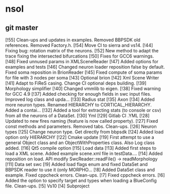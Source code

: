 # nsol

## git master
[!55] Clean-ups and updates in examples. Removed BBPSDK old references. Removed Factory.h.
[!54] Move CI to sierra and vs14.
[!44] Fixing bug: rotation matrix of the neurons.
[!52] New method to adapt the trace fixing the intersected bifurcations
[!50] Fixes for GCC6 warnings.
[!48] Fixed unnused params in XMLSceneReader
[!47] Added options for examples and tests
[!46] Changed neuron loader reposition false by default. Fixed soma reposition in BrionReader
[!45] Fixed compute of soma params for file with 3 nodes per soma
[!43] Optional brion
[!42] Xml Scene Writer
[!41] Adapt to FiReS casing. Change CI optional deps building.
[!39] Morphology simplifier
[!40] Changed vmmlib to eigen.
[!38] Fixed warning for GCC 4.9
[!37] Added checking for enough fields in swc input files. Improved log class and upda…
[!33] Radius stat
[!35] Axon
[!34] Added more neuron types. Renamed HIERARCHY to CORTICAL_HIERARCHY. Added a contai…
[!32] Added a tool for extracting stats (to console or csv) from all the neurons of a DataSet.
[!30] Yml
[!29] Gitlab CI .YML
[!28] Updated to new fires naming (feature is now called property).
[!27] Fixed const methods and parameters. Removed tabs. Clean-ups.
[!26] Neuron types
[!25] Change neuron type. Get directly from bbpsdk
[!24] Added load option only HIERARCHY
[!22] Cmake update
[!19] First attempt to use a general Object class and an ObjectWithProperties class. Also Log class added.
[!16] Qt5 compile option
[!15] Load data
[!13] Added first steps to load a XML scene. Added example scene.xml file in testData.…
[!14] Added reposition on load. API modify SwcReader::readFile() -> readMorphology
[!11] Data set swc
[!9] Added load flags enum and fixed DataSet and BBPSDK reader to use it (only MORPHO…
[!8] Added DataSet class and example. Fixed cppcheck errors. Clean-ups.
[!7] Fixed cppcheck errors.
[!6] Added the option to specify target and types when loading a BlueConfig file. Clean-ups.
[!5] Vs10
[!4] Subproject
